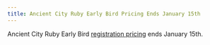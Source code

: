 ```yaml
---
title: Ancient City Ruby Early Bird Pricing Ends January 15th
---
```


Ancient City Ruby Early Bird [registration pricing][reg] ends January 15th.

[reg]: http://www.eventbrite.com/e/2014-ancient-city-ruby-conference-tickets-8104505795

